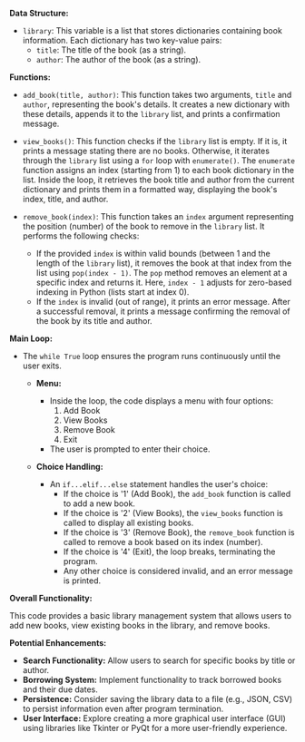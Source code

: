 **Data Structure:**

- `library`: This variable is a list that stores dictionaries containing book information. Each dictionary has two key-value pairs:
    - `title`: The title of the book (as a string).
    - `author`: The author of the book (as a string).

**Functions:**

- `add_book(title, author)`: This function takes two arguments, `title` and `author`, representing the book's details. It creates a new dictionary with these details, appends it to the `library` list, and prints a confirmation message.

- `view_books()`: This function checks if the `library` list is empty. If it is, it prints a message stating there are no books. Otherwise, it iterates through the `library` list using a `for` loop with `enumerate()`. The `enumerate` function assigns an index (starting from 1) to each book dictionary in the list. Inside the loop, it retrieves the book title and author from the current dictionary and prints them in a formatted way, displaying the book's index, title, and author.

- `remove_book(index)`: This function takes an `index` argument representing the position (number) of the book to remove in the `library` list. It performs the following checks:
    - If the provided `index` is within valid bounds (between 1 and the length of the `library` list), it removes the book at that index from the list using `pop(index - 1)`. The `pop` method removes an element at a specific index and returns it. Here, `index - 1` adjusts for zero-based indexing in Python (lists start at index 0).
    - If the `index` is invalid (out of range), it prints an error message.
  After a successful removal, it prints a message confirming the removal of the book by its title and author.

**Main Loop:**

- The `while True` loop ensures the program runs continuously until the user exits.

  - **Menu:**
    - Inside the loop, the code displays a menu with four options:
      1. Add Book
      2. View Books
      3. Remove Book
      4. Exit
    - The user is prompted to enter their choice.

  - **Choice Handling:**
    - An `if...elif...else` statement handles the user's choice:
      - If the choice is '1' (Add Book), the `add_book` function is called to add a new book.
      - If the choice is '2' (View Books), the `view_books` function is called to display all existing books.
      - If the choice is '3' (Remove Book), the `remove_book` function is called to remove a book based on its index (number).
      - If the choice is '4' (Exit), the loop breaks, terminating the program.
      - Any other choice is considered invalid, and an error message is printed.

**Overall Functionality:**

This code provides a basic library management system that allows users to add new books, view existing books in the library, and remove books.

**Potential Enhancements:**

- **Search Functionality:** Allow users to search for specific books by title or author.
- **Borrowing System:** Implement functionality to track borrowed books and their due dates.
- **Persistence:** Consider saving the library data to a file (e.g., JSON, CSV) to persist information even after program termination.
- **User Interface:** Explore creating a more graphical user interface (GUI) using libraries like Tkinter or PyQt for a more user-friendly experience.